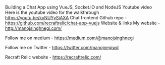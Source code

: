 Building a Chat App using VueJS, Socket.IO and NodeJS
Youtube video
Here is the youtube video for the walkthrough https://youtu.be/kxNUYySiAXA
Chat frontend
Github repo - https://github.com/recraftrelic/chat-app-vuejs
Website & links
My website - http://manojsinghnegi.com/

Follow me on medium - https://medium.com/@manojsinghnegi

Follow me on Twitter - https://twitter.com/manojnegiwd

Recraft Relic website - https://recraftrelic.com/
